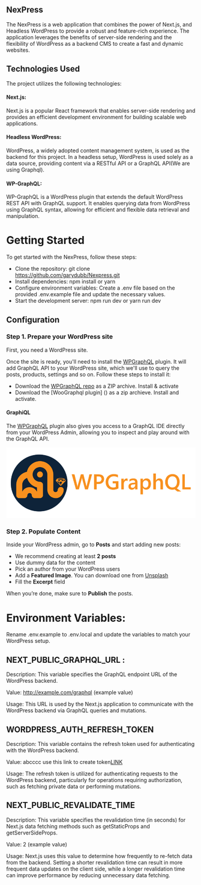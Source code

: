 ## NexPress

The NexPress is a web application that combines the power of Next.js, and Headless WordPress to provide a robust and feature-rich experience. The application leverages the benefits of server-side rendering and the flexibility of WordPress as a backend CMS to create a fast and dynamic websites.

## Technologies Used

The project utilizes the following technologies:

#### Next.js:

Next.js is a popular React framework that enables server-side rendering and provides an efficient development environment for building scalable web applications.

#### Headless WordPress:

WordPress, a widely adopted content management system, is used as the backend for this project. In a headless setup, WordPress is used solely as a data source, providing content via a RESTful API or a GraphQL API(We are using Graphql).

#### WP-GraphQL:

WP-GraphQL is a WordPress plugin that extends the default WordPress REST API with GraphQL support. It enables querying data from WordPress using GraphQL syntax, allowing for efficient and flexible data retrieval and manipulation.

# Getting Started

To get started with the NexPress, follow these steps:

- Clone the repository: git clone https://github.com/garydubb/Nexpress.git
- Install dependencies: npm install or yarn
- Configure environment variables: Create a .env file based on the provided .env.example file and update the necessary values.
- Start the development server: npm run dev or yarn run dev
## Configuration

### Step 1. Prepare your WordPress site

First, you need a WordPress site.

Once the site is ready, you'll need to install the [WPGraphQL](https://www.wpgraphql.com/) plugin. It will add GraphQL API to your WordPress site, which we'll use to query the posts, products, settings and so on. Follow these steps to install it:

- Download the [WPGraphQL repo](https://github.com/wp-graphql/wp-graphql) as a ZIP archive. Install & activate
- Download the [WooGraphql plugin] () as a zip archieve. Install and activate.

#### GraphiQL

The [WPGraphQL](https://www.wpgraphql.com/) plugin also gives you access to a GraphQL IDE directly from your WordPress Admin, allowing you to inspect and play around with the GraphQL API.

![WPGraphiQL page](./docs/images/wp-graphql.png)

### Step 2. Populate Content

Inside your WordPress admin, go to **Posts** and start adding new posts:

- We recommend creating at least **2 posts**
- Use dummy data for the content
- Pick an author from your WordPress users
- Add a **Featured Image**. You can download one from [Unsplash](https://unsplash.com/)
- Fill the **Excerpt** field


When you’re done, make sure to **Publish** the posts.



# Environment Variables:
Rename .env.example to .env.local and update the variables to match your WordPress setup.

## NEXT_PUBLIC_GRAPHQL_URL : 

Description: This variable specifies the GraphQL endpoint URL of the WordPress backend.

Value: http://example.com/graphql (example value)

Usage: This URL is used by the Next.js application to communicate with the WordPress backend via GraphQL queries and mutations.

## WORDPRESS_AUTH_REFRESH_TOKEN

Description: This variable contains the refresh token used for authenticating with the WordPress backend.

Value: abcccc use this link to create token[LINK](https://api.wordpress.org/secret-key/1.1/salt/)

Usage: The refresh token is utilized for authenticating requests to the WordPress backend, particularly for operations requiring authorization, such as fetching private data or performing mutations.

## NEXT_PUBLIC_REVALIDATE_TIME

Description: This variable specifies the revalidation time (in seconds) for Next.js data fetching methods such as getStaticProps and getServerSideProps.

Value: 2 (example value)

Usage: Next.js uses this value to determine how frequently to re-fetch data from the backend. Setting a shorter revalidation time can result in more frequent data updates on the client side, while a longer revalidation time can improve performance by reducing unnecessary data fetching.